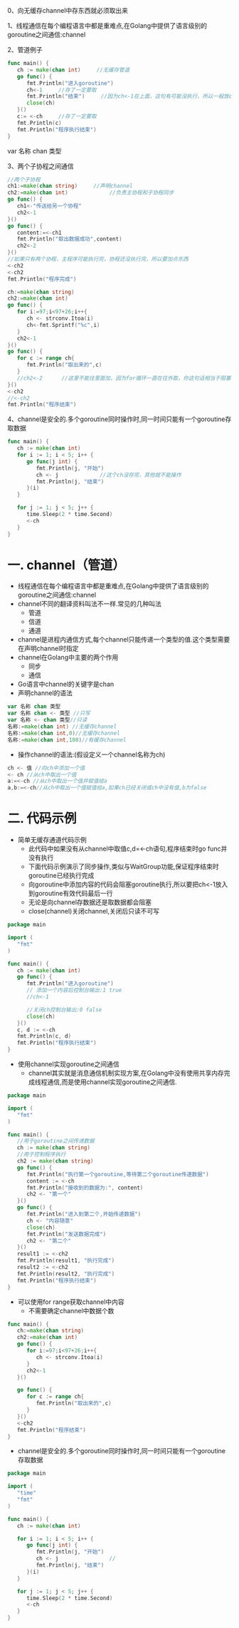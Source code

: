 0、向无缓存channel中存东西就必须取出来

1、线程通信在每个编程语言中都是重难点,在Golang中提供了语言级别的goroutine之间通信:channel

2、管道例子

```go
func main() {
   ch := make(chan int)		//无缓存管道
   go func() {
      fmt.Println("进入goroutine")
      ch<-1     //存了一定要取
      fmt.Println("结束")     //因为ch<-1在上面，这句有可能没执行，所以一般放ch<-1最后
      close(ch)
   }()
   c:= <-ch		//存了一定要取
   fmt.Println(c)
   fmt.Println("程序执行结束")
}
```

var 名称 chan 类型



3、两个子协程之间通信

```go
//两个子协程
ch1:=make(chan string)     //声明channel
ch2:=make(chan int)             //负责主协程和子协程同步
go func() {
   ch1<-"传送给另一个协程"
   ch2<-1
}()
go func() {
   content:=<-ch1
   fmt.Println("取出数据成功",content)
   ch2<-2
}()
//如果只有两个协程，主程序可能执行完，协程还没执行完，所以要加点东西
<-ch2
<-ch2
fmt.Println("程序完成")
```



```go
ch:=make(chan string)
ch2:=make(chan int)
go func() {
   for i:=97;i<97+26;i++{
      ch <- strconv.Itoa(i)
      ch<-fmt.Sprintf("%c",i)
   }
   ch2<-1
}()
go func() {
   for c := range ch{
      fmt.Println("取出来的",c)
   }
   //ch2<-2      //这里不能往里面加，因为for循环一直在往外取，你这句话相当于阻塞状态，不能执行下面的<-ch2,所以会报错
}()
<-ch2
//<-ch2
fmt.Println("程序结束")
```

4、channel是安全的.多个goroutine同时操作时,同一时间只能有一个goroutine存取数据

```go
func main() {
   ch := make(chan int)
   for i := 1; i < 5; i++ {
      go func(j int) {
         fmt.Println(j, "开始")
         ch <- j             //这个ch没存完，其他就不能操作
         fmt.Println(j, "结束")
      }(i)
   }

   for j := 1; j < 5; j++ {
      time.Sleep(2 * time.Second)
      <-ch
   }
}
```







# 一. channel（管道）

* 线程通信在每个编程语言中都是重难点,在Golang中提供了语言级别的goroutine之间通信:channel
* channel不同的翻译资料叫法不一样.常见的几种叫法
  * 管道
  * 信道
  * 通道
* channel是进程内通信方式,每个channel只能传递一个类型的值.这个类型需要在声明channel时指定
* channel在Golang中主要的两个作用
  * 同步
  * 通信
* Go语言中channel的关键字是chan
* 声明channel的语法
```go
var 名称 chan 类型
var 名称 chan <- 类型 //只写
var 名称 <- chan 类型//只读
名称:=make(chan int) //无缓存channel
名称:=make(chan int,0)//无缓存channel
名称:=make(chan int,100)//有缓存channel
```
* 操作channel的语法:(假设定义一个channel名称为ch)
```go
ch <- 值 //向ch中添加一个值
<- ch //从ch中取出一个值
a:=<-ch //从ch中取出一个值并赋值给a
a,b:=<-ch//从ch中取出一个值赋值给a,如果ch已经关闭或ch中没有值,b为false
```


# 二. 代码示例

* 简单无缓存通道代码示例
  * 此代码中如果没有从channel中取值c,d=<-ch语句,程序结束时go func并没有执行
  * 下面代码示例演示了同步操作,类似与WaitGroup功能,保证程序结束时goroutine已经执行完成
  * 向goroutine中添加内容的代码会阻塞goroutine执行,所以要把ch<-1放入到goroutine有效代码最后一行
  * 无论是向channel存数据还是取数据都会阻塞
  * close(channel)关闭channel,关闭后只读不可写
```go
package main

import (
   "fmt"
)

func main() {
   ch := make(chan int)
   go func() {
      fmt.Println("进入goroutine")
      // 添加一个内容后控制台输出:1 true
      //ch<-1

      //关闭ch控制台输出:0 false
      close(ch)
   }()
   c, d := <-ch 
   fmt.Println(c, d)
   fmt.Println("程序执行结束")
}
```
* 使用channel实现goroutine之间通信
  * channel其实就是消息通信机制实现方案,在Golang中没有使用共享内存完成线程通信,而是使用channel实现goroutine之间通信.
```go
package main

import (
   "fmt"
)

func main() {
   //用于goroutine之间传递数据
   ch := make(chan string)
   //用于控制程序执行
   ch2 := make(chan string)
   go func() {
      fmt.Println("执行第一个goroutine,等待第二个goroutine传递数据")
      content := <-ch
      fmt.Println("接收到的数据为:", content)
      ch2 <- "第一个"
   }()
   go func() {
      fmt.Println("进入到第二个,开始传递数据")
      ch <- "内容随意"
      close(ch)
      fmt.Println("发送数据完成")
      ch2 <- "第二个"
   }()
   result1 := <-ch2
   fmt.Println(result1, "执行完成")
   result2 := <-ch2
   fmt.Println(result2, "执行完成")
   fmt.Println("程序执行结束")
}
```
* 可以使用for range获取channel中内容
  * 不需要确定channel中数据个数
```go
func main() {
   ch:=make(chan string)
   ch2:=make(chan int)
   go func() {
      for i:=97;i<97+26;i++{
         ch <- strconv.Itoa(i)
      }
      ch2<-1
   }()

   go func() {
      for c := range ch{
         fmt.Println("取出来的",c)
      }
   }()
   <-ch2
   fmt.Println("程序结束")
}
```
* channel是安全的.多个goroutine同时操作时,同一时间只能有一个goroutine存取数据
```go
package main

import (
   "time"
   "fmt"
)

func main() {
   ch := make(chan int)

   for i := 1; i < 5; i++ {
      go func(j int) {
         fmt.Println(j, "开始")
         ch <- j				//
         fmt.Println(j, "结束")
      }(i)
   }

   for j := 1; j < 5; j++ {
      time.Sleep(2 * time.Second)
      <-ch
   }
}
```